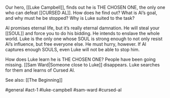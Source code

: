 Our hero, [[Luke Campbell]], finds out he is THE CHOSEN ONE, the only one who can defeat [[CURSED AL]]. How does he find out? What is Al’s goal, and why must he be stopped? Why is Luke suited to the task?

Al promises eternal life, but it’s really eternal damnation. He will steal your [[SOUL]] and force you to do his bidding. He intends to enslave the whole world. Luke is the only one whose SOUL is strong enough to not only resist Al’s influence, but free everyone else. He must hurry, however. If Al captures enough SOULS, even Luke will not be able to stop him.

How does Luke learn he is THE CHOSEN ONE? People have been going missing. [[Sam Ward|Someone close to Luke]] disappears. Luke searches for them and learns of Cursed Al.

See also: [[The Beginning]]

#general #act-1 #luke-campbell #sam-ward #cursed-al 